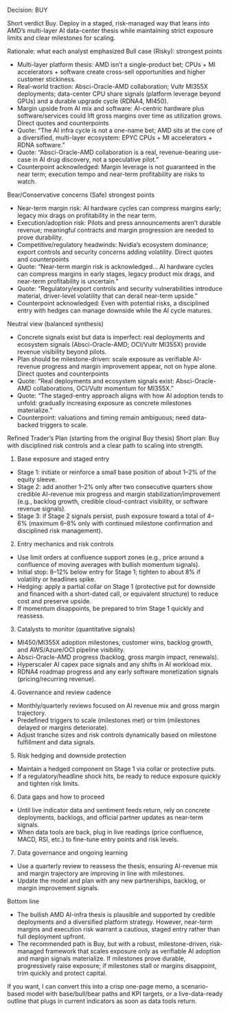 Decision: BUY

Short verdict
Buy. Deploy in a staged, risk-managed way that leans into AMD’s multi-layer AI data-center thesis while maintaining strict exposure limits and clear milestones for scaling.

Rationale: what each analyst emphasized
Bull case (Risky): strongest points
- Multi-layer platform thesis: AMD isn’t a single-product bet; CPUs + MI accelerators + software create cross-sell opportunities and higher customer stickiness.
- Real-world traction: Absci-Oracle-AMD collaboration; Vultr MI355X deployments; data-center CPU share signals (platform leverage beyond GPUs) and a durable upgrade cycle (RDNA4, MI450).
- Margin upside from AI mix and software: AI-centric hardware plus software/services could lift gross margins over time as utilization grows.
Direct quotes and counterpoints
- Quote: “The AI infra cycle is not a one-name bet; AMD sits at the core of a diversified, multi-layer ecosystem: EPYC CPUs + MI accelerators + RDNA software.” 
- Quote: “Absci-Oracle-AMD collaboration is a real, revenue-bearing use-case in AI drug discovery, not a speculative pilot.”
- Counterpoint acknowledged: Margin leverage is not guaranteed in the near term; execution tempo and near-term profitability are risks to watch.

Bear/Conservative concerns (Safe) strongest points
- Near-term margin risk: AI hardware cycles can compress margins early; legacy mix drags on profitability in the near term.
- Execution/adoption risk: Pilots and press announcements aren’t durable revenue; meaningful contracts and margin progression are needed to prove durability.
- Competitive/regulatory headwinds: Nvidia’s ecosystem dominance; export controls and security concerns adding volatility.
Direct quotes and counterpoints
- Quote: “Near-term margin risk is acknowledged... AI hardware cycles can compress margins in early stages, legacy product mix drags, and near-term profitability is uncertain.”
- Quote: “Regulatory/export controls and security vulnerabilities introduce material, driver-level volatility that can derail near-term upside.”
- Counterpoint acknowledged: Even with potential risks, a disciplined entry with hedges can manage downside while the AI cycle matures.

Neutral view (balanced synthesis)
- Concrete signals exist but data is imperfect: real deployments and ecosystem signals (Absci-Oracle-AMD; OCI/Vultr MI355X) provide revenue visibility beyond pilots.
- Plan should be milestone-driven: scale exposure as verifiable AI-revenue progress and margin improvement appear, not on hype alone.
Direct quotes and counterpoints
- Quote: “Real deployments and ecosystem signals exist: Absci-Oracle-AMD collaborations, OCI/Vultr momentum for MI355X.”
- Quote: “The staged-entry approach aligns with how AI adoption tends to unfold: gradually increasing exposure as concrete milestones materialize.”
- Counterpoint: valuations and timing remain ambiguous; need data-backed triggers to scale.

Refined Trader’s Plan (starting from the original Buy thesis)
Short plan: Buy with disciplined risk controls and a clear path to scaling into strength.

1) Base exposure and staged entry
- Stage 1: initiate or reinforce a small base position of about 1–2% of the equity sleeve.
- Stage 2: add another 1–2% only after two consecutive quarters show credible AI-revenue mix progress and margin stabilization/improvement (e.g., backlog growth, credible cloud-contract visibility, or software revenue signals).
- Stage 3: if Stage 2 signals persist, push exposure toward a total of 4–6% (maximum 6–8% only with continued milestone confirmation and disciplined risk management).

2) Entry mechanics and risk controls
- Use limit orders at confluence support zones (e.g., price around a confluence of moving averages with bullish momentum signals).
- Initial stop: 8–12% below entry for Stage 1; tighten to about 8% if volatility or headlines spike.
- Hedging: apply a partial collar on Stage 1 (protective put for downside and financed with a short-dated call, or equivalent structure) to reduce cost and preserve upside.
- If momentum disappoints, be prepared to trim Stage 1 quickly and reassess.

3) Catalysts to monitor (quantitative signals)
- MI450/MI355X adoption milestones, customer wins, backlog growth, and AWS/Azure/OCI pipeline visibility.
- Absci-Oracle-AMD progress (backlog, gross margin impact, renewals).
- Hyperscaler AI capex pace signals and any shifts in AI workload mix.
- RDNA4 roadmap progress and any early software monetization signals (pricing/recurring revenue).

4) Governance and review cadence
- Monthly/quarterly reviews focused on AI revenue mix and gross margin trajectory.
- Predefined triggers to scale (milestones met) or trim (milestones delayed or margins deteriorate).
- Adjust tranche sizes and risk controls dynamically based on milestone fulfillment and data signals.

5) Risk hedging and downside protection
- Maintain a hedged component on Stage 1 via collar or protective puts.
- If a regulatory/headline shock hits, be ready to reduce exposure quickly and tighten risk limits.

6) Data gaps and how to proceed
- Until live indicator data and sentiment feeds return, rely on concrete deployments, backlogs, and official partner updates as near-term signals.
- When data tools are back, plug in live readings (price confluence, MACD, RSI, etc.) to fine-tune entry points and risk levels.

7) Data governance and ongoing learning
- Use a quarterly review to reassess the thesis, ensuring AI-revenue mix and margin trajectory are improving in line with milestones.
- Update the model and plan with any new partnerships, backlog, or margin improvement signals.

Bottom line
- The bullish AMD AI-infra thesis is plausible and supported by credible deployments and a diversified platform strategy. However, near-term margins and execution risk warrant a cautious, staged entry rather than full deployment upfront.
- The recommended path is Buy, but with a robust, milestone-driven, risk-managed framework that scales exposure only as verifiable AI adoption and margin signals materialize. If milestones prove durable, progressively raise exposure; if milestones stall or margins disappoint, trim quickly and protect capital.

If you want, I can convert this into a crisp one-page memo, a scenario-based model with base/bull/bear paths and KPI targets, or a live-data-ready outline that plugs in current indicators as soon as data tools return.
